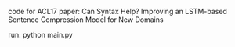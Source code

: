 code for ACL17 paper: Can Syntax Help? Improving an LSTM-based
Sentence Compression Model for New Domains

run:
python main.py